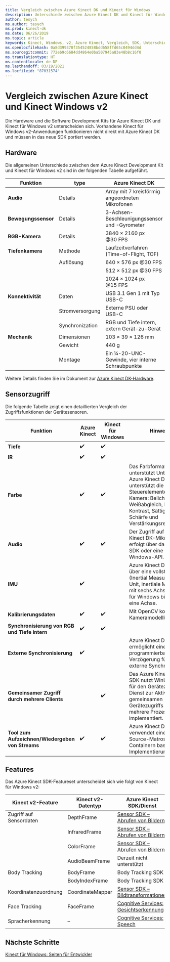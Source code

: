 ```yaml
---
title: Vergleich zwischen Azure Kinect DK und Kinect für Windows
description: Unterschiede zwischen Azure Kinect DK und Kinect für Windows v2 in Bezug auf Hardware und Software
author: tesych
ms.author: tesych
ms.prod: kinect-dk
ms.date: 06/26/2019
ms.topic: article
keywords: Kinect, Windows, v2, Azure Kinect, Vergleich, SDK, Unterschiede, Hardware, Software
ms.openlocfilehash: 0a8d399370f354524858bdd658ffd65c0494dd4d
ms.sourcegitcommit: 772eb9c6684dd4864e0ba507945a83e48b8c16f0
ms.translationtype: HT
ms.contentlocale: de-DE
ms.lasthandoff: 03/19/2021
ms.locfileid: "87031574"
---
```

# <a name="azure-kinect-and-kinect-windows-v2-comparison"></a>Vergleich zwischen Azure Kinect und Kinect Windows v2

Die Hardware und die Software Development Kits für Azure Kinect DK und Kinect für Windows v2 unterscheiden sich. Vorhandene Kinect für Windows v2-Anwendungen funktionieren nicht direkt mit Azure Kinect DK und müssen in das neue SDK portiert werden.  

## <a name="hardware"></a>Hardware

Die allgemeinen Unterschiede zwischen dem Azure Kinect Development Kit und Kinect für Windows v2 sind in der folgenden Tabelle aufgeführt.

| Funktion | type | Azure Kinect DK | Kinect für Windows v2 |
| ------- | ---- | --------------- | --------------------- |
| **Audio** | Details  | Array mit 7 kreisförmig angeordneten Mikrofonen | Array mit 4 in Reihe angeordneten Mikrofonen |
| **Bewegungssensor** | Details | 3-Achsen-Beschleunigungssensor und -Gyrometer | 3-Achsen-Beschleunigungsmesser |
| **RGB-Kamera**    | Details | 3840 × 2160 px @30 FPS | 1920 × 1080 px @30 FPS |
| **Tiefenkamera**  | Methode   | Laufzeitverfahren (Time-of-Flight, TOF) | Laufzeitverfahren (Time-of-Flight, TOF) |
|                   | Auflösung | 640 × 576 px @30 FPS | 512 × 424 px @30 FPS |
|                   |            | 512 × 512 px @30 FPS |                       |
|                   |            | 1024 × 1024 px @15 FPS |                       |
| **Konnektivität** | Daten | USB 3.1 Gen 1 mit Typ USB-C  | USB 3.1 Gen 1|
|  | Stromversorgung | Externe PSU oder USB-C | Externe PSU |
|  | Synchronization | RGB und Tiefe intern, extern Gerät-zu-Gerät| Nur RGB und Tiefe intern |
| **Mechanik** | Dimensionen | 103 × 39 × 126 mm | 249 × 66 × 67 mm |
|  | Gewicht | 440 g | 970 g |
| | Montage | Ein ¼-20-UNC-Gewinde, vier interne Schraubpunkte | Ein ¼-20-UNC-Gewinde |

Weitere Details finden Sie im Dokument zur [Azure Kinect DK-Hardware](hardware-specification.md).

## <a name="sensor-access"></a>Sensorzugriff

Die folgende Tabelle zeigt einen detaillierten Vergleich der Zugriffsfunktionen der Gerätesensoren.

| **Funktion**| **Azure Kinect** | **Kinect für Windows** | **Hinweise** |
|---------|---------|------------|---------|
| **Tiefe** | ✔️ | ✔️ |    |   |
| **IR** | ✔️ | ✔️ |  |
| **Farbe** | ✔️ | ✔️ | Das Farbformat unterstützt Unterschiede, Azure Kinect DK unterstützt die folgenden Steuerelemente für die Kamera: Belichtung, Weißabgleich, Helligkeit, Kontrast, Sättigung, Schärfe und Verstärkungsregelung. |
| **Audio** | ✔️ | ✔️ | Der Zugriff auf die Azure Kinect DK-Mikrofone erfolgt über das Speech SDK oder eine native Windows-API. |
| **IMU** | ✔️ |  | Azure Kinect DK verfügt über eine vollständige IMU (Inertial Measurement Unit, inertiale Messeinheit) mit sechs Achsen, Kinect für Windows bietet nur eine Achse. |
| **Kalibrierungsdaten** | ✔️ | ✔️ | Mit OpenCV kompatible Kameramodellkalibrierung. |
| **Synchronisierung von RGB und Tiefe intern** | ✔️ | ✔️ |  |
| **Externe Synchronisierung**| ✔️|  | Azure Kinect DK ermöglicht eine programmierbare Verzögerung für die externe Synchronisierung. |
| **Gemeinsamer Zugriff durch mehrere Clients** | | ✔️ | Das Azure Kinect Sensor SDK nutzt WinUSB/libUSB für den Gerätezugriff. Ein Dienst zur Aktivierung des gemeinsamen Gerätezugriffs durch mehrere Prozesse ist nicht implementiert. |
| **Tool zum Aufzeichnen/Wiedergeben von Streams** | ✔️ | ✔️ | Azure Kinect DK verwendet eine auf Open-Source-Matroska-Containern basierende Implementierung. |

## <a name="features"></a>Features

Das Azure Kinect SDK-Featureset unterscheidet sich wie folgt von Kinect für Windows v2:

| **Kinect v2-Feature** | **Kinect v2-Datentyp** | **Azure Kinect SDK/Dienst** |
|--------|--------|------|
| Zugriff auf Sensordaten |DepthFrame| [Sensor SDK – Abrufen von Bildern](retrieve-images.md) 
| |InfraredFrame | [Sensor SDK – Abrufen von Bildern](retrieve-images.md) 
| | ColorFrame | [Sensor SDK – Abrufen von Bildern](retrieve-images.md) | 
| | AudioBeamFrame |Derzeit nicht unterstützt 
| Body Tracking | BodyFrame | Body Tracking SDK |
| | BodyIndexFrame | Body Tracking SDK  |
| Koordinatenzuordnung|CoordinateMapper| [Sensor SDK – Bildtransformationen](use-image-transformation.md) |
|Face Tracking | FaceFrame | [Cognitive Services: Gesichtserkennung](https://azure.microsoft.com/services/cognitive-services/face/)       |
|    Spracherkennung    |    –                      |    [Cognitive Services: Speech](https://azure.microsoft.com/services/cognitive-services/directory/speech/)     |

## <a name="next-steps"></a>Nächste Schritte

[Kinect für Windows: Seiten für Entwickler](https://developer.microsoft.com/windows/kinect)

